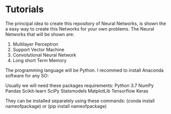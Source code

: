 # Tutorials
The principal idea to create this repository of Neural Networks, is shown the a easy way to create this Networks for your own problems.
The Neural Networks that will be shown are:
1. Multilayer Perceptron
2. Support Vector Machine
3. Convolutional Neural Network
4. Long short Term Memory

The programming language will be Python. I recommed to install Anaconda software for any SO:

Usually we will need these packages requirements:
Python 3.7
NumPy 
Pandas 
Scikit-learn
SciPy
Statsmodels
MatplotLib 
Tensorflow
Keras

They can be installed separately using these commands:
(conda install nameofpackage) or (pip install nameofpackage)
